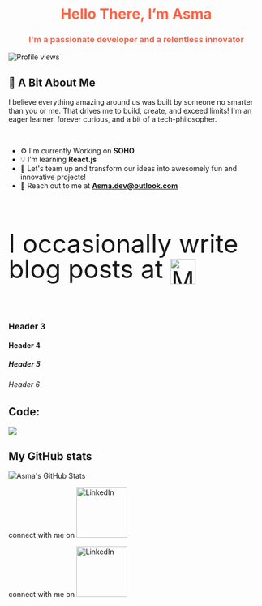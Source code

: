 

<h1 align="center" style="color:#ff6347;">Hello There, I’m Asma</h1>
<h3 align="center" style="color:#ff6347;">I'm a passionate developer and a relentless innovator</h3>

![Profile views](https://komarev.com/ghpvc/?username=asma-mo&color=blue)

## 🌟 A Bit About Me
I believe everything amazing around us was built by someone no smarter than you or me. That drives me to build, create, and exceed limits! I'm an eager learner, forever curious, and a bit of a tech-philosopher.

<br>

- ⚙️ I'm currently Working on **SOHO**
- 💡 I’m learning **React.js**
- 🚀 Let's team up and transform our ideas into awesomely fun and innovative projects!
- 💬 Reach out to me at  **[Asma.dev@outlook.com](mailto:Asma.dev@outlook.com)** 


<br>

<p style="font-size: 50px; line-height: 50px; display: inline-block; vertical-align: middle;">
  I occasionally write blog posts at
  <a href="https://medium.com/@asma.mo" style="display: inline-block; vertical-align: middle;">
  <img src="https://img.shields.io/badge/Medium-black?style=flat-square&logo=medium" height="50" alt="Medium"/>
</a>
</p>



### Header 3
#### Header 4
##### Header 5
###### Header 6

## Code:
<img src="https://wakatime.com/share/@asma_mo/5a492eee-9007-454b-be1d-8a216aef15a1.png" />


## My GitHub stats
![Asma's GitHub Stats](https://github-readme-stats.vercel.app/api?username=asma-mo)


connect with me on <a href="https://www.linkedin.com/in/asma-alhadran/">
  <img src="https://img.shields.io/badge/LinkedIn-blue?style=flat-square&logo=linkedin" width="100" alt="LinkedIn"/>
</a>

connect with me on <a href="https://www.linkedin.com/in/asma-alhadran/">
  <img src="https://img.shields.io/badge/Medium?style=flat-square&logo=medium" width="100" alt="LinkedIn"/>
</a>
